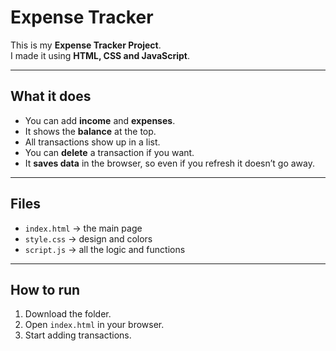 # Expense Tracker  

This is my **Expense Tracker Project**.  
I made it using **HTML, CSS and JavaScript**.  

---

## What it does  
- You can add **income** and **expenses**.  
- It shows the **balance** at the top.  
- All transactions show up in a list.  
- You can **delete** a transaction if you want.  
- It **saves data** in the browser, so even if you refresh it doesn’t go away.  

---

## Files  
- `index.html` → the main page  
- `style.css` → design and colors  
- `script.js` → all the logic and functions  

---

## How to run  
1. Download the folder.  
2. Open `index.html` in your browser.  
3. Start adding transactions.